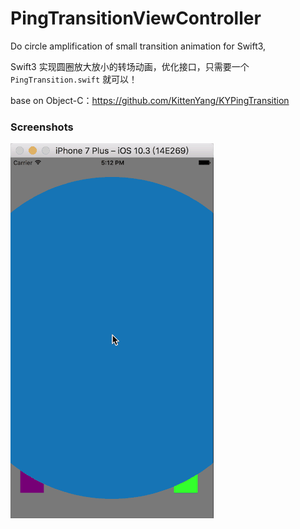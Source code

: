 # PingTransitionViewController

Do circle amplification of small transition animation for Swift3,

Swift3 实现圆圈放大放小的转场动画，优化接口，只需要一个 `PingTransition.swift` 就可以！ 

base on Object-C：https://github.com/KittenYang/KYPingTransition


### Screenshots

![Screenshots](https://github.com/iHTCboy/PingTransitionViewController/blob/master/PingTransition-Swift/Screenshots/PingTransition-20170521-171300.gif)
